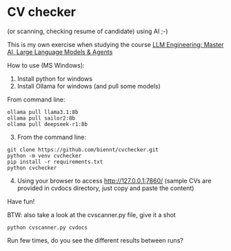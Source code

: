 # CV checker 
(or scanning, checking resume of candidate) using AI ;-)

This is my own exercise when studying the course  [LLM Engineering: Master AI, Large Language Models & Agents](https://www.udemy.com/course/llm-engineering-master-ai-and-large-language-models)

How to use (MS Windows):
1. Install python for windows
2. Install Ollama for windows (and pull some models)

From command line:
```
ollama pull llama3.1:8b
ollama pull sailor2:8b
ollama pull deepseek-r1:8b
```
3.  From the command line:
```
git clone https://github.com/biennt/cvchecker.git
python -m venv cvchecker
pip install -r requirements.txt
python cvchecker
```
4. Using your browser to access http://127.0.0.1:7860/
(sample CVs are provided in cvdocs directory, just copy and paste the content)

Have fun!

BTW: also take a look at the cvscanner.py file, give it a shot
```
python cvscanner.py cvdocs
```

Run few times, do you see the different results between runs?

